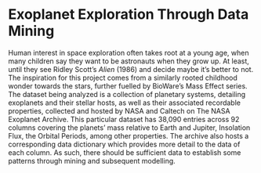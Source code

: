 # Exoplanet Exploration Through Data Mining
 Human interest in space exploration often takes root at a young age, when many children say they want to be astronauts when they grow up. At least, until they see Ridley Scott’s *Alien* (1986) and decide maybe it’s better to not. The inspiration for this project comes from a similarly rooted childhood wonder towards the stars, further fuelled by BioWare’s Mass Effect series.
The dataset being analyzed is a collection of planetary systems, detailing exoplanets and their stellar hosts, as well as their associated recordable properties, collected and hosted by NASA and Caltech on The NASA Exoplanet Archive. This particular dataset has 38,090 entries across 92 columns covering the planets’ mass relative to Earth and Jupiter, Insolation Flux, the Orbital Periods, among other properties. The archive also hosts a corresponding data dictionary which provides more detail to the data of each column. As such, there should be sufficient data to establish some patterns through mining and subsequent modelling.
